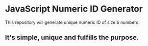 # JavaScript Numeric ID Generator
This repository will generate unique numeric ID of size 6 numbers.

## It's simple, unique and fulfills the purpose.
